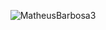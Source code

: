 <p align="center"> <img src="https://github-readme-stats.vercel.app/api?username=MatheusBarbosa3&theme=tokyonight&show_icons=true" alt="MatheusBarbosa3" />
